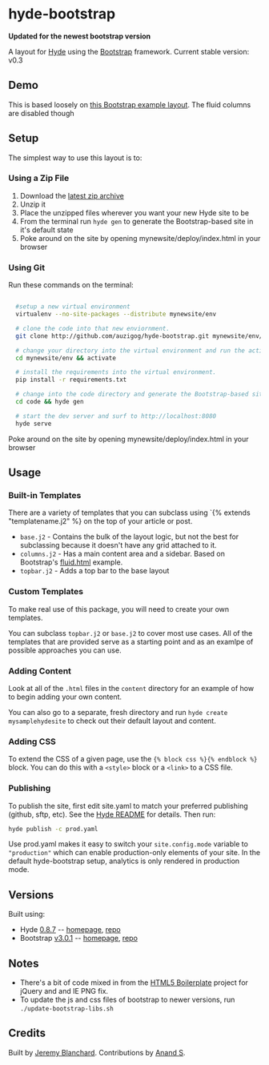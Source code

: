 # hyde-bootstrap

**Updated for the newest bootstrap version**

A layout for [Hyde][hyde] using the [Bootstrap][bootstrap] framework.
Current stable version: v0.3

## Demo
This is based loosely on [this Bootstrap example layout][bootstrap_template]. The fluid columns are
disabled though


## Setup
The simplest way to use this layout is to:

### Using a Zip File
  1. Download the [latest zip archive](https://github.com/auzigog/hyde-bootstrap/zipball/master)
  2. Unzip it
  3. Place the unzipped files wherever you want your new Hyde site to be
  4. From the terminal run `hyde gen` to generate the Bootstrap-based site in it's default state
  5. Poke around on the site by opening mynewsite/deploy/index.html in your browser

### Using Git

Run these commands on the terminal:

```bash

  #setup a new virtual environment
  virtualenv --no-site-packages --distribute mynewsite/env

  # clone the code into that new enviornment.
  git clone http://github.com/auzigog/hyde-bootstrap.git mynewsite/env/code

  # change your directory into the virtual environment and run the activate command.
  cd mynewsite/env && activate

  # install the requirements into the virtual environment.
  pip install -r requirements.txt

  # change into the code directory and generate the Bootstrap-based site in it's default state
  cd code && hyde gen

  # start the dev server and surf to http://localhost:8080
  hyde serve
```
Poke around on the site by opening mynewsite/deploy/index.html in your browser


## Usage
### Built-in Templates

There are a variety of templates that you can subclass using `{% extends "templatename.j2" %} on the top of your article
or post.

  * `base.j2` - Contains the bulk of the layout logic, but not the best for subclassing because it doesn't have any grid attached to it.
  * `columns.j2` - Has a main content area and a sidebar. Based on Bootstrap's [fluid.html][bootstrap_template] example.
  * `topbar.j2` - Adds a top bar to the base layout

### Custom Templates
To make real use of this package, you will need to create your own templates.

You can subclass `topbar.j2` or `base.j2` to cover most use cases. All of the templates that are provided serve as a
starting point and as an examlpe of possible approaches you can use.

### Adding Content
Look at all of the `.html` files in the `content` directory for an example of how to begin adding your own content.

You can also go to a separate, fresh directory and run `hyde create mysamplehydesite` to check out their default layout
and content.

### Adding CSS
To extend the CSS of a given page, use the `{% block css %}{% endblock %}` block. You can do this with a `<style>` block
or a `<link>` to a CSS file.

### Publishing
To publish the site, first edit site.yaml to match your preferred publishing (github, sftp, etc). See the
[Hyde README](https://github.com/hyde/hyde/blob/master/README.rst) for details. Then run:

```bash
hyde publish -c prod.yaml
```

Use prod.yaml makes it easy to switch your `site.config.mode` variable to `"production"` which can enable production-only
elements of your site. In the default hyde-bootstrap setup, analytics is only rendered in production mode.

## Versions
Built using:

  * Hyde [0.8.7](http://github.com/hyde/hyde/tree/696adac061ff040d5c5be1c629c94975c146f32a) -- [homepage][hyde], [repo](http://github.com/hyde/hyde)
  * Bootstrap [v3.0.1](https://github.com/twbs/bootstrap) -- [homepage][bootstrap], [repo](http://github.com/twitter/bootstrap/)


## Notes
* There's a bit of code mixed in from the [HTML5 Boilerplate](http://html5boilerplate.com/) project for jQuery and and IE PNG fix.
* To update the js and css files of bootstrap to newer versions, run `./update-bootstrap-libs.sh`


## Credits
Built by [Jeremy Blanchard](http://blanchardjeremy.com).
Contributions by [Anand S](https://github.com/anandtrex).

[hyde]: http://hyde.github.com/
[bootstrap]: http://getbootstrap.com/
[bootstrap_template]: http://twitter.github.io/bootstrap/examples/fluid.html
